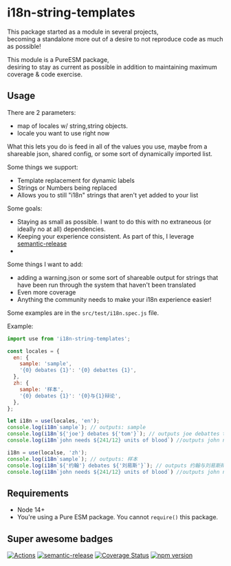 # i18n-string-templates

This package started as a module in several projects,   
becoming a standalone more out of a desire to not reproduce code as much as possible!

This module is a PureESM package,   
desiring to stay as current as possible in addition to maintaining maximum coverage & code exercise.

## Usage

There are 2 parameters:
- map of locales w/ string,string objects.
- locale you want to use right now

What this lets you do is feed in all of the values you use, maybe from a shareable json, shared config, or some sort of dynamically imported list.

Some things we support:
- Template replacement for dynamic labels
- Strings or Numbers being replaced
- Allows you to still "i18n" strings that aren't yet added to your list

Some goals:
- Staying as small as possible. I want to do this with no extraneous (or ideally no at all) dependencies.
- Keeping your experience consistent. As part of this, I leverage [semantic-release](https://github.com/semantic-release/semantic-release)
- 

Some things I want to add:
- adding a warning.json or some sort of shareable output for strings that have been run through the system that haven't been translated
- Even more coverage
- Anything the community needs to make your i18n experience easier!

Some examples are in the `src/test/i18n.spec.js` file.

Example:
```js
import use from 'i18n-string-templates';

const locales = {
  en: {
    sample: 'sample',
    '{0} debates {1}': '{0} debattes {1}',
  },
  zh: {
    sample: '样本',
    '{0} debates {1}': '{0}与{1}辩论',
  },
};

let i18n = use(locales, 'en');
console.log(i18n`sample`); // outputs: sample
console.log(i18n`${'joe'} debates ${'tom'}`); // outputs joe debattes tom
console.log(i18n`john needs ${241/12} units of blood`) //outputs john needs 20.083333333333332 units of blood

i18n = use(localse, 'zh');
console.log(i18n`sample`); // outputs: 样本
console.log(i18n`${'约翰'} debates ${'刘易斯'}`); // outputs 约翰与刘易斯辩论
console.log(i18n`john needs ${241/12} units of blood`) //outputs john needs 20.083333333333332 units of blood
```

## Requirements

- Node 14+
- You're using a Pure ESM package. You cannot `require()` this package.

## Super awesome badges

[![Actions](https://github.com/TobiTenno/i18n-string-templates/actions/workflows/ci.yaml/badge.svg)](https://github.com/TobiTenno/i18n-string-templates/actions/workflows/ci.yaml)
[![semantic-release](https://img.shields.io/badge/%20%20%F0%9F%93%A6%F0%9F%9A%80-semantic--release-e10079.svg)](https://github.com/semantic-release/semantic-release)
[![Coverage Status](https://coveralls.io/repos/github/TobiTenno/i18n-string-templates/badge.svg?branch=main)](https://coveralls.io/github/TobiTenno/i18n-string-templates?branch=main)
[![npm version](https://badge.fury.io/js/i18n-string-templates.svg)](https://badge.fury.io/js/i18n-string-templates)